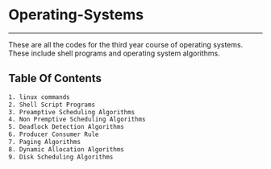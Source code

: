 # Operating-Systems
---
These are all the codes for the third year course of operating systems. 
These include shell programs and operating system algorithms.

## Table Of Contents
```txt
1. linux commands
2. Shell Script Programs
3. Preamptive Scheduling Algorithms
4. Non Premptive Scheduling Algorithms
5. Deadlock Detection Algorithms
6. Producer Consumer Rule
7. Paging Algorithms
8. Dynamic Allocation Algorithms
9. Disk Scheduling Algorithms
```
